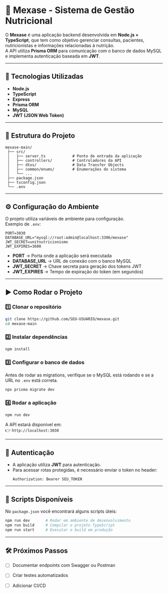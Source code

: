 # 🥗 Mexase - Sistema de Gestão Nutricional

O **Mexase** é uma aplicação backend desenvolvida em **Node.js + TypeScript**, que tem como objetivo gerenciar consultas, pacientes, nutricionistas e informações relacionadas à nutrição.  
A API utiliza **Prisma ORM** para comunicação com o banco de dados MySQL e implementa autenticação baseada em **JWT**.

---

## 🚀 Tecnologias Utilizadas

- **Node.js**
- **TypeScript**
- **Express**
- **Prisma ORM**
- **MySQL**
- **JWT (JSON Web Token)**

---

## 📂 Estrutura do Projeto

```
mexase-main/
 ├── src/
 │   ├── server.ts            # Ponto de entrada da aplicação
 │   ├── controllers/         # Controladores da API
 │   ├── dtos/                # Data Transfer Objects
 │   ├── common/enums/        # Enumerações do sistema
 │   └── ...                  
 ├── package.json
 ├── tsconfig.json
 └── .env
```

---

## ⚙️ Configuração do Ambiente

O projeto utiliza variáveis de ambiente para configuração.  
Exemplo de `.env`:

```env
PORT=3030
DATABASE_URL="mysql://root:admin@localhost:3306/mexase"
JWT_SECRET=unitnutricionismo
JWT_EXPIRES=3600
```

- **PORT** → Porta onde a aplicação será executada  
- **DATABASE_URL** → URL de conexão com o banco MySQL  
- **JWT_SECRET** → Chave secreta para geração dos tokens JWT  
- **JWT_EXPIRES** → Tempo de expiração do token (em segundos)

---

## ▶️ Como Rodar o Projeto

### 1️⃣ Clonar o repositório
```bash
git clone https://github.com/SEU-USUARIO/mexase.git
cd mexase-main
```

### 2️⃣ Instalar dependências
```bash
npm install
```

### 3️⃣ Configurar o banco de dados
Antes de rodar as migrations, verifique se o MySQL está rodando e se a URL no `.env` está correta.

```bash
npx prisma migrate dev
```

### 4️⃣ Rodar a aplicação
```bash
npm run dev
```

A API estará disponível em:  
👉 `http://localhost:3030`

---

## 🔑 Autenticação

- A aplicação utiliza **JWT** para autenticação.
- Para acessar rotas protegidas, é necessário enviar o token no header:
  ```
  Authorization: Bearer SEU_TOKEN
  ```

---

## 📜 Scripts Disponíveis

No `package.json` você encontrará alguns scripts úteis:

```bash
npm run dev       # Rodar em ambiente de desenvolvimento
npm run build     # Compilar o projeto TypeScript
npm run start     # Executar o build em produção
```

---

## 🛠️ Próximos Passos

- [ ] Documentar endpoints com Swagger ou Postman  
- [ ] Criar testes automatizados  
- [ ] Adicionar CI/CD  

